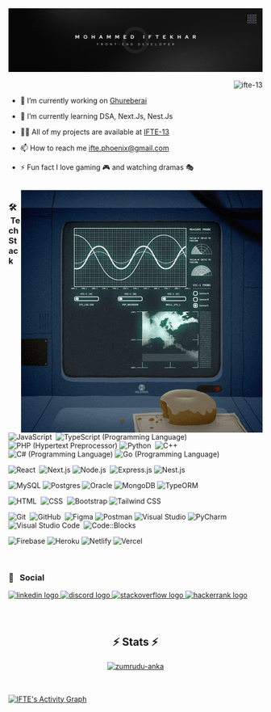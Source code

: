 <img src="https://raw.githubusercontent.com/IFTE-13/IFTE-13/profile/Banner.png" alt="MOHAMMED IFTEKHAR">

<p align="right"> <img src="https://komarev.com/ghpvc/?username=ifte-13&label=Profile%20views&color=0e75b6&style=flat" alt="ifte-13" /> </p>

- 🔭 I’m currently working on [Ghureberai](https://github.com/anaspui/ghureberai-api)

- 🌱 I’m currently learning DSA, Next.Js, Nest.Js

- 👨‍💻 All of my projects are available at [IFTE-13](https://github.com/IFTE-13)

- 📫 How to reach me ifte.phoenix@gmail.com

- ⚡️ Fun fact I love gaming 🎮 and watching dramas 🎭

</br> 

<img alt="Night Coding" src="https://raw.githubusercontent.com/IFTE-13/IFTE-13/profile/giphy.gif" align="right"/> 


### 🛠 &nbsp;Tech Stack

![JavaScript](https://img.shields.io/badge/-JavaScript-05122A?style=flat&logo=javascript)&nbsp;
![TypeScript (Programming Language)](https://img.shields.io/badge/-TypeScript-05122A?style=flat&logo=TypeScript&logoColor=blue)
![PHP (Hypertext Preprocessor)](https://img.shields.io/badge/-PHP-05122A?style=flat&logo=PHP&logoColor=white)
![Python](https://img.shields.io/badge/-Python-05122A?style=flat&logo=python)&nbsp;
![C++](https://img.shields.io/badge/-C++-05122A?style=flat&logo=C%2B%2B&logoColor=00599C)&nbsp;
![C# (Programming Language)](https://img.shields.io/badge/-C%23-05122A?style=flat&logo=C%20Sharp&logoColor=purple)
![Go (Programming Language)](https://img.shields.io/badge/-Go-05122A?style=flat&logo=Go&logoColor=white)

![React](https://img.shields.io/badge/-React-05122A?style=flat&logo=react)&nbsp;
![Next.js](https://img.shields.io/badge/-Next.js-05122A?style=flat&logo=Next.js&logoColor=white)
![Node.js](https://img.shields.io/badge/-Node.js-05122A?style=flat&logo=node.js)&nbsp;
![Express.js](https://img.shields.io/badge/-Express.js-05122A?style=flat&logo=Express&logoColor=white)
![Nest.js](https://img.shields.io/badge/-Nest.js-05122A?style=flat&logo=Nest.js&logoColor=E0234E)

![MySQL](https://img.shields.io/badge/-MySQL-05122A?style=flat&logo=mysql&logoColor=white)
![Postgres](https://img.shields.io/badge/-Postgres-05122A?style=flat&logo=postgresql&logoColor=blue)
![Oracle](https://img.shields.io/badge/-Oracle-05122A?style=flat&logo=oracle&logoColor=white)
![MongoDB](https://img.shields.io/badge/-MongoDB-05122A?style=flat&logo=mongodb&logoColor=green)
![TypeORM](https://img.shields.io/badge/-TypeORM-05122A?style=flat&logo=typeorm&logoColor=white)

![HTML](https://img.shields.io/badge/-HTML-05122A?style=flat&logo=HTML5)&nbsp;
![CSS](https://img.shields.io/badge/-CSS-05122A?style=flat&logo=CSS3&logoColor=1572B6)&nbsp;
![Bootstrap](https://img.shields.io/badge/-Bootstrap-05122A?style=flat&logo=bootstrap&logoColor=563D7C)
![Tailwind CSS](https://img.shields.io/badge/-Tailwind%20CSS-05122A?style=flat&logo=Tailwind%20CSS&logoColor=38B2AC)

![Git](https://img.shields.io/badge/-Git-05122A?style=flat&logo=git)&nbsp;
![GitHub](https://img.shields.io/badge/-GitHub-05122A?style=flat&logo=github)&nbsp;
![Figma](https://img.shields.io/badge/-Figma-05122A?style=flat&logo=figma&logoColor=white)
![Postman](https://img.shields.io/badge/-Postman-05122A?style=flat&logo=postman&logoColor=orange)
![Visual Studio](https://img.shields.io/badge/-Visual%20Studio-05122A?style=flat&logo=visual-studio&logoColor=800080)
![PyCharm](https://img.shields.io/badge/-PyCharm-05122A?style=flat&logo=pycharm&logoColor=blue)
![Visual Studio Code](https://img.shields.io/badge/-Visual%20Studio%20Code-05122A?style=flat&logo=visual-studio-code&logoColor=007ACC)&nbsp;
![Code::Blocks](https://img.shields.io/badge/-Code::Blocks-05122A?style=flat&logo=codeblocks&logoColor=white)

![Firebase](https://img.shields.io/badge/-Firebase-05122A?style=flat&logo=firebase&logoColor=yellow)
![Heroku](https://img.shields.io/badge/-Heroku-05122A?style=flat&logo=heroku&logoColor=purple)
![Netlify](https://img.shields.io/badge/-Netlify-05122A?style=flat&logo=netlify&logoColor=cyan)
![Vercel](https://img.shields.io/badge/-Vercel-05122A?style=flat&logo=vercel&logoColor=white)

</br>

### 🍃 &nbsp; Social
<div align="left">
  <a href="https://www.linkedin.com/in/ifte-13/" target="_blank">
    <img src="https://raw.githubusercontent.com/maurodesouza/profile-readme-generator/master/src/assets/icons/social/linkedin/default.svg" width="52" height="40" alt="linkedin logo"  />
  </a>
  <a href="https://discord.gg/z8VQZRxu8n" target="_blank">
    <img src="https://raw.githubusercontent.com/maurodesouza/profile-readme-generator/master/src/assets/icons/social/discord/default.svg" width="52" height="40" alt="discord logo"  />
  </a>
  <a href="22486523" target="_blank">
    <img src="https://raw.githubusercontent.com/maurodesouza/profile-readme-generator/master/src/assets/icons/social/stackoverflow/default.svg" width="52" height="40" alt="stackoverflow logo"  />
  </a>
  <a href="@IFTE_13" target="_blank">
    <img src="https://raw.githubusercontent.com/maurodesouza/profile-readme-generator/master/src/assets/icons/social/hackerrank/default.svg" width="52" height="40" alt="hackerrank logo"  />
  </a>
</div>

###
</br>
<h2 align="center">⚡ Stats ⚡</h2>
<div align=center>
  <a href="https://github.com/denvercoder1/github-readme-streak-stats" title="Go to Source">
    <img align="center" width=396 src="https://github-readme-streak-stats.herokuapp.com/?user=IFTE-13&theme=react&border=61dafb&hide_border=true" alt="zumrudu-anka" />
  </a>
</div>

</br></br>
<a href="https://github.com/Candida18"><img alt="IFTE's Activity Graph" src="https://github-readme-activity-graph.vercel.app/graph?username=IFTE-13&custom_title=IFTE's%20Contribution%20Graph&theme=react-dark" /></a>

